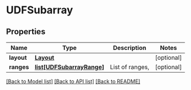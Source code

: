 # UDFSubarray

## Properties
Name | Type | Description | Notes
------------ | ------------- | ------------- | -------------
**layout** | [**Layout**](Layout.md) |  | [optional] 
**ranges** | [**list[UDFSubarrayRange]**](UDFSubarrayRange.md) | List of ranges, | [optional] 

[[Back to Model list]](../README.md#documentation-for-models) [[Back to API list]](../README.md#documentation-for-api-endpoints) [[Back to README]](../README.md)


